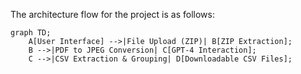 The architecture flow for the project is as follows:

```mermaid
graph TD;
    A[User Interface] -->|File Upload (ZIP)| B[ZIP Extraction];
    B -->|PDF to JPEG Conversion| C[GPT-4 Interaction];
    C -->|CSV Extraction & Grouping| D[Downloadable CSV Files];
